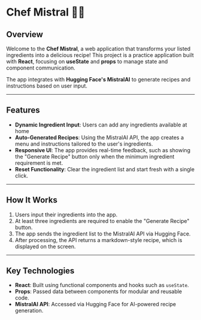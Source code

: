 # Chef Mistral 🍳✨

## **Overview**
Welcome to the **Chef Mistral**, a web application that transforms your listed ingredients into a delicious recipe! This project is a practice application built with **React**, focusing on **useState** and **props** to manage state and component communication.

The app integrates with **Hugging Face's MistralAI** to generate recipes and instructions based on user input.

---

## **Features**
- **Dynamic Ingredient Input**: Users can add any ingredients available at home  
- **Auto-Generated Recipes**: Using the MistralAI API, the app creates a menu and instructions tailored to the user's ingredients.  
- **Responsive UI**: The app provides real-time feedback, such as showing the "Generate Recipe" button only when the minimum ingredient requirement is met.  
- **Reset Functionality**: Clear the ingredient list and start fresh with a single click.

---

## **How It Works**
1. Users input their ingredients into the app.  
2. At least three ingredients are required to enable the "Generate Recipe" button.  
3. The app sends the ingredient list to the MistralAI API via Hugging Face.  
4. After processing, the API returns a markdown-style recipe, which is displayed on the screen.

---

## **Key Technologies**
- **React**: Built using functional components and hooks such as `useState`.  
- **Props**: Passed data between components for modular and reusable code.  
- **MistralAI API**: Accessed via Hugging Face for AI-powered recipe generation.

